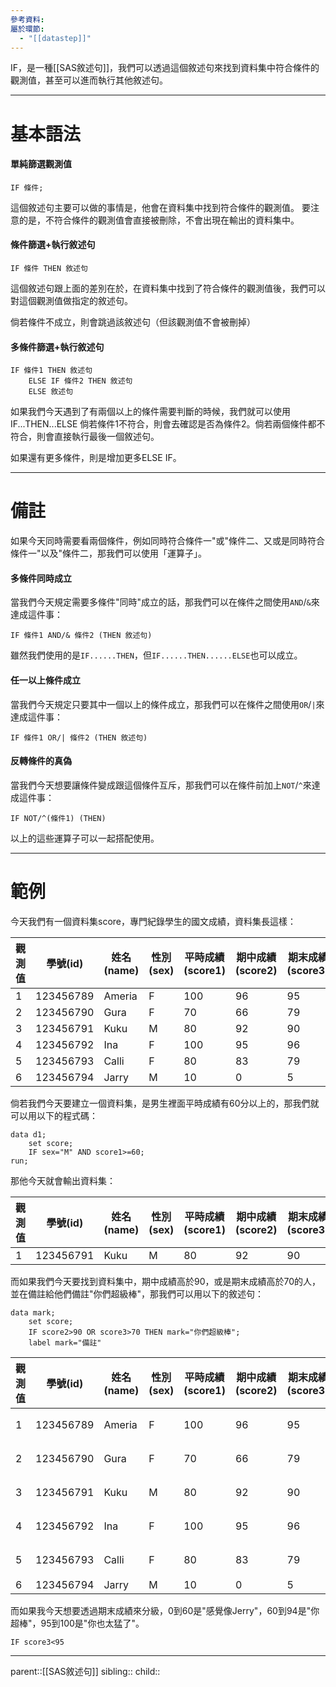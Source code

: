 ```yaml
---
參考資料: 
屬於環節:
  - "[[datastep]]"
---
```

IF，是一種[[SAS敘述句]]，我們可以透過這個敘述句來找到資料集中符合條件的觀測值，甚至可以進而執行其他敘述句。
- - -
# 基本語法
#### 單純篩選觀測值
```SAS
IF 條件;
```
這個敘述句主要可以做的事情是，他會在資料集中找到符合條件的觀測值。
要注意的是，不符合條件的觀測值會直接被刪除，不會出現在輸出的資料集中。
#### 條件篩選+執行敘述句
```SAS
IF 條件 THEN 敘述句
```
這個敘述句跟上面的差別在於，在資料集中找到了符合條件的觀測值後，我們可以對這個觀測值做指定的敘述句。

倘若條件不成立，則會跳過該敘述句（但該觀測值不會被刪掉）
#### 多條件篩選+執行敘述句
```SAS
IF 條件1 THEN 敘述句
	ELSE IF 條件2 THEN 敘述句
	ELSE 敘述句
```
如果我們今天遇到了有兩個以上的條件需要判斷的時候，我們就可以使用IF...THEN...ELSE
倘若條件1不符合，則會去確認是否為條件2。倘若兩個條件都不符合，則會直接執行最後一個敘述句。

如果還有更多條件，則是增加更多ELSE IF。
- - -
# 備註
如果今天同時需要看兩個條件，例如同時符合條件一"或"條件二、又或是同時符合條件一"以及"條件二，那我們可以使用「運算子」。
#### 多條件同時成立
當我們今天規定需要多條件"同時"成立的話，那我們可以在條件之間使用`AND`/`&`來達成這件事：
```SAS
IF 條件1 AND/& 條件2 (THEN 敘述句)
```
雖然我們使用的是`IF......THEN`，但`IF......THEN......ELSE`也可以成立。
#### 任一以上條件成立
當我們今天規定只要其中一個以上的條件成立，那我們可以在條件之間使用`OR`/`|`來達成這件事：
```SAS
IF 條件1 OR/| 條件2 (THEN 敘述句)
```
#### 反轉條件的真偽
當我們今天想要讓條件變成跟這個條件互斥，那我們可以在條件前加上`NOT`/`^`來達成這件事：
```SAS
IF NOT/^(條件1) (THEN)
```
以上的這些運算子可以一起搭配使用。
- - -
# 範例
今天我們有一個資料集score，專門紀錄學生的國文成績，資料集長這樣：

| 觀測值 | 學號(id)    | 姓名(name) | 性別(sex) | 平時成績(score1) | 期中成績(score2) | 期末成績<br>(score3) |
| --- | --------- | -------- | ------- | ------------ | ------------ | ---------------- |
| 1   | 123456789 | Ameria   | F       | 100          | 96           | 95               |
| 2   | 123456790 | Gura     | F       | 70           | 66           | 79               |
| 3   | 123456791 | Kuku     | M       | 80           | 92           | 90               |
| 4   | 123456792 | Ina      | F       | 100          | 95           | 96               |
| 5   | 123456793 | Calli    | F       | 80           | 83           | 79               |
| 6   | 123456794 | Jarry    | M       | 10           | 0            | 5                |
倘若我們今天要建立一個資料集，是男生裡面平時成績有60分以上的，那我們就可以用以下的程式碼：
```SAS
data d1;
	set score;
	IF sex="M" AND score1>=60;
run; 
```

那他今天就會輸出資料集：

| 觀測值 | 學號(id)    | 姓名(name) | 性別(sex) | 平時成績(score1) | 期中成績(score2) | 期末成績<br>(score3) |
| --- | --------- | -------- | ------- | ------------ | ------------ | ---------------- |
| 1   | 123456791 | Kuku     | M       | 80           | 92           | 90               |

而如果我們今天要找到資料集中，期中成績高於90，或是期末成績高於70的人，並在備註給他們備註"你們超級棒"，那我們可以用以下的敘述句：

```SAS
data mark;
	set score;
	IF score2>90 OR score3>70 THEN mark="你們超級棒";
	label mark="備註"
```

| 觀測值 | 學號(id)    | 姓名(name) | 性別(sex) | 平時成績(score1) | 期中成績(score2) | 期末成績<br>(score3) | 備註<br>(mark) |
| --- | --------- | -------- | ------- | ------------ | ------------ | ---------------- | ------------ |
| 1   | 123456789 | Ameria   | F       | 100          | 96           | 95               | 你們超級棒        |
| 2   | 123456790 | Gura     | F       | 70           | 66           | 79               | 你們超級棒        |
| 3   | 123456791 | Kuku     | M       | 80           | 92           | 90               | 你們超級棒        |
| 4   | 123456792 | Ina      | F       | 100          | 95           | 96               | 你們超級棒        |
| 5   | 123456793 | Calli    | F       | 80           | 83           | 79               | 你們超級棒        |
| 6   | 123456794 | Jarry    | M       | 10           | 0            | 5                | .            |

而如果我今天想要透過期末成績來分級，0到60是"感覺像Jerry"，60到94是"你超棒"，95到100是"你也太猛了"。

```SAS
IF score3<95
```

- - -
parent::[[SAS敘述句]]
sibling::
child::